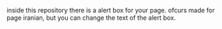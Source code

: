 inside this repository there is a alert box for your page.
ofcurs made for page iranian, but you can change the text of the alert box.